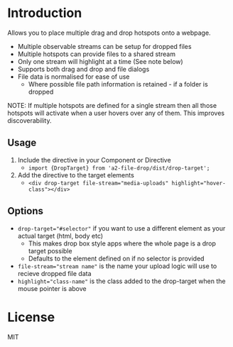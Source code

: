 # Introduction

Allows you to place multiple drag and drop hotspots onto a webpage.

* Multiple observable streams can be setup for dropped files
* Multiple hotspots can provide files to a shared stream
* Only one stream will highlight at a time (See note below)
* Supports both drag and drop and file dialogs
* File data is normalised for ease of use
  * Where possible file path information is retained - if a folder is dropped

NOTE: If multiple hotspots are defined for a single stream then all those
hotspots will activate when a user hovers over any of them. This improves
discoverability.


## Usage

1. Include the directive in your Component or Directive
     * `import {DropTarget} from 'a2-file-drop/dist/drop-target';`
2. Add the directive to the target elements
     * `<div drop-target file-stream="media-uploads" highlight="hover-class"></div>`


## Options

* `drop-target="#selector"` if you want to use a different element as your actual target (html, body etc)
    * This makes drop box style apps where the whole page is a drop target possible
    * Defaults to the element defined on if no selector is provided
* `file-stream="stream name"` is the name your upload logic will use to recieve dropped file data
* `highlight="class-name"` is the class added to the drop-target when the mouse pointer is above


# License

MIT
